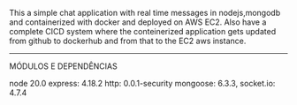 This a simple chat application with real time messages in nodejs,mongodb and containerized with docker and deployed on AWS EC2.
Also have a complete CICD system where the conteinerized application gets updated from github to dockerhub and from that to the EC2 aws instance.


------------------------------------------------------------------------------------------------------
MÓDULOS E DEPENDÊNCIAS

node 20.0
express: 4.18.2
http: 0.0.1-security
mongoose: 6.3.3,
socket.io: 4.7.4

